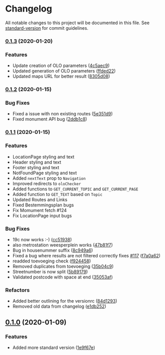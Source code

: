 # Changelog

All notable changes to this project will be documented in this file. See [standard-version](https://github.com/conventional-changelog/standard-version) for commit guidelines.

### [0.1.3](https://github.com/Amsterdam/Vergunningschecker/compare/v0.1.2...v0.1.3) (2020-01-20)


### Features

* Update creation of OLO parameters ([4c5aec9](https://github.com/Amsterdam/Vergunningschecker/commit/4c5aec92d6e08f5e20faee3e650cee9c27958c98))
* Updated generation of OLO parameters ([ffded22](https://github.com/Amsterdam/Vergunningschecker/commit/ffded227957780bd740b4fcac486ddbb96906aff))
* Updated maps URL for better result ([8305d08](https://github.com/Amsterdam/Vergunningschecker/commit/8305d08b9f46089b97034a3d1abdf0ae8188cf32))

### [0.1.2](https://github.com/Amsterdam/Vergunningschecker/compare/v0.1.1...v0.1.2) (2020-01-15)

### Bug Fixes

- Fixed a issue with non existing routes ([5e351d9](https://github.com/Amsterdam/Vergunningschecker/commit/5e351d97e0de38b26041a01bd9be105fc31f2bd3))
- Fixed monument API bug ([2ddb1c8](https://github.com/Amsterdam/Vergunningschecker/commit/cf9e122e60cfc400d8918d0ce834818a48767330))

### [0.1.1](https://github.com/Amsterdam/Vergunningschecker/compare/v0.1.0...v0.1.1) (2020-01-15)

### Features

- LocationPage styling and text
- Header styling and text
- Footer styling and text
- NotFoundPage styling and text
- Added `nextText` prop to `Navigation`
- Improved redirects to `oloChecker`
- Added functions to `GET_CURRENT_TOPIC` and `GET_CURRENT_PAGE`
- Added function to `GET_TEXT` based on `Topic`
- Updated Routes and Links
- Fixed Bestemmingsplan bugs
- Fix Momument fetch #124
- Fix LocationPage input bugs

### Bug Fixes

- 19c now works :-) ([cc51938](https://github.com/Amsterdam/Vergunningschecker/commit/cc51938e92950c6e3730b6c7777bf0052583c6b4))
- also metrostation weesperplein works ([47b81f7](https://github.com/Amsterdam/Vergunningschecker/commit/47b81f769c15e98d8628d54907fcabef08f4a3ae))
- Bug in housenummer suffix ([8c949a6](https://github.com/Amsterdam/Vergunningschecker/commit/8c949a6dfffa090d86cc7edf3761f45e328a6404))
- Fixed a bug where results are not filtered correctly fixes [#117](https://github.com/Amsterdam/Vergunningschecker/issues/117) ([f7a0a62](https://github.com/Amsterdam/Vergunningschecker/commit/f7a0a62692f8dfb8dcb4cf8118daa69b6485e29f))
- readded toevoeging check ([f924458](https://github.com/Amsterdam/Vergunningschecker/commit/f92445893a28f3263bbf174dc2ce07f20ed7bd65))
- Removed duplicates from toevoeging ([35b04c9](https://github.com/Amsterdam/Vergunningschecker/commit/35b04c9bb1e3cb75b1bf6b17de513cf4d425b313))
- Streetnumber is now split ([5b89179](https://github.com/Amsterdam/Vergunningschecker/commit/5b89179edeae918c0a64426808b9542eabde7baf))
- Validated postcode with space at end ([35053af](https://github.com/Amsterdam/Vergunningschecker/commit/35053af37db8ac8450bc95dfbd25d9ac1bf2d912))

### Refactors

- Added better outlining for the versionrc ([84d1293](https://github.com/Amsterdam/Vergunningschecker/commit/84d1293647509603ebea36ecb2634dc0430f3bfa))
- Removed old data from changelog ([e1db252](https://github.com/Amsterdam/Vergunningschecker/commit/e1db2521fbab2bc4b589f6f5b64a384f306896d5))

## [0.1.0](https://github.com/Amsterdam/Vergunningschecker/compare/v0.0.8...v0.1.0) (2020-01-09)

### Features

- Added more standard version ([1e9f67e](https://github.com/Amsterdam/Vergunningschecker/commit/1e9f67eb1fc89f8082dd2428c92077df24fd3886))
